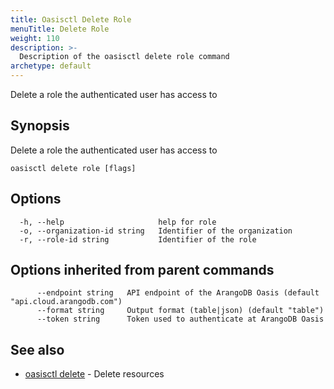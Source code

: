 ```yaml
---
title: Oasisctl Delete Role
menuTitle: Delete Role
weight: 110
description: >-
  Description of the oasisctl delete role command
archetype: default
---
```

Delete a role the authenticated user has access to

## Synopsis

Delete a role the authenticated user has access to

```
oasisctl delete role [flags]
```

## Options

```
  -h, --help                     help for role
  -o, --organization-id string   Identifier of the organization
  -r, --role-id string           Identifier of the role
```

## Options inherited from parent commands

```
      --endpoint string   API endpoint of the ArangoDB Oasis (default "api.cloud.arangodb.com")
      --format string     Output format (table|json) (default "table")
      --token string      Token used to authenticate at ArangoDB Oasis
```

## See also

* [oasisctl delete](_index.md)	 - Delete resources

